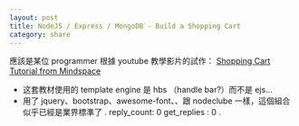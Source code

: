 ```yaml
---
layout: post
title: NodeJS / Express / MongoDB - Build a Shopping Cart
category: share
---
```

應該是某位 programmer 根據 youtube 教學影片的試作： [Shopping Cart Tutorial from Mindspace](https://github.com/cecdelr/nodejs-shopping-cart)

* 这套教材使用的 template engine 是 hbs （handle bar?）而不是 ejs...
* 用了 jquery、bootstrap、awesome-font、、跟 nodeclube 一樣，這個組合似乎已經是業界標準了
.
reply_count: 0
get_replies : 0
.
